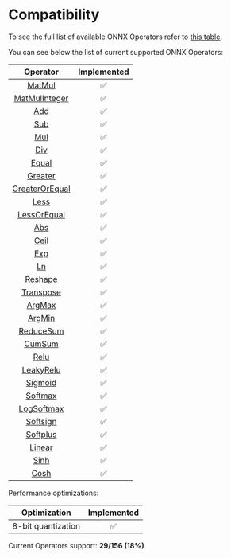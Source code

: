 # Compatibility

To see the full list of available ONNX Operators refer to [this table](https://github.com/onnx/onnx/blob/main/docs/Operators.md).

You can see below the list of current supported ONNX Operators:

|                          Operator                          |    Implemented     |
| :--------------------------------------------------------: | :----------------: |
|        [MatMul](operators/tensor/tensor.matmul.md)         | :white_check_mark: |
|     [MatMulInteger](operators/tensor/tensor.matmul.md)     | :white_check_mark: |
|       [Add](operators/tensor/#arithmetic-operations)       | :white_check_mark: |
|       [Sub](operators/tensor/#arithmetic-operations)       | :white_check_mark: |
|       [Mul](operators/tensor/#arithmetic-operations)       | :white_check_mark: |
|       [Div](operators/tensor/#arithmetic-operations)       | :white_check_mark: |
|           [Equal](operators/tensor/tensor.eq.md)           | :white_check_mark: |
|       [Greater](operators/tensor/tensor.greater.md)        | :white_check_mark: |
| [GreaterOrEqual](operators/tensor/tensor.greater_equal.md) | :white_check_mark: |
|          [Less](operators/tensor/tensor.less.md)           | :white_check_mark: |
|    [LessOrEqual](operators/tensor/tensor.less_equal.md)    | :white_check_mark: |
|           [Abs](operators/tensor/tensor.abs.md)            | :white_check_mark: |
|          [Ceil](operators/tensor/tensor.ceil.md)           | :white_check_mark: |
|           [Exp](operators/tensor/tensor.exp.md)            | :white_check_mark: |
|            [Ln](operators/tensor/tensor.ln.md)             | :white_check_mark: |
|       [Reshape](operators/tensor/tensor.reshape.md)        | :white_check_mark: |
|     [Transpose](operators/tensor/tensor.transpose.md)      | :white_check_mark: |
|        [ArgMax](operators/tensor/tensor.argmax.md)         | :white_check_mark: |
|        [ArgMin](operators/tensor/tensor.argmin.md)         | :white_check_mark: |
|     [ReduceSum](operators/tensor/tensor.reduce_sum.md)     | :white_check_mark: |
|        [CumSum](operators/tensor/tensor.cumsum.md)         | :white_check_mark: |
|        [Relu](operators/neural-network/nn.relu.md)         | :white_check_mark: |
|   [LeakyRelu](operators/neural-network/nn.leaky_relu.md)   | :white_check_mark: |
|     [Sigmoid](operators/neural-network/nn.sigmoid.md)      | :white_check_mark: |
|     [Softmax](operators/neural-network/nn.softmax.md)      | :white_check_mark: |
|  [LogSoftmax](operators/neural-network/nn.logsoftmax.md)   | :white_check_mark: |
|    [Softsign](operators/neural-network/nn.softsign.md)     | :white_check_mark: |
|    [Softplus](operators/neural-network/nn.softplus.md)     | :white_check_mark: |
|      [Linear](operators/neural-network/nn.linear.md)       | :white_check_mark: |
|          [Sinh](operators/tensor/tensor.sinh.md)           | :white_check_mark: |
|          [Cosh](operators/tensor/tensor.cosh.md)           | :white_check_mark: |

Performance optimizations:

|    Optimization    |    Implemented     |
| :----------------: | :----------------: |
| 8-bit quantization | :white_check_mark: |

Current Operators support: **29/156 (18%)**
